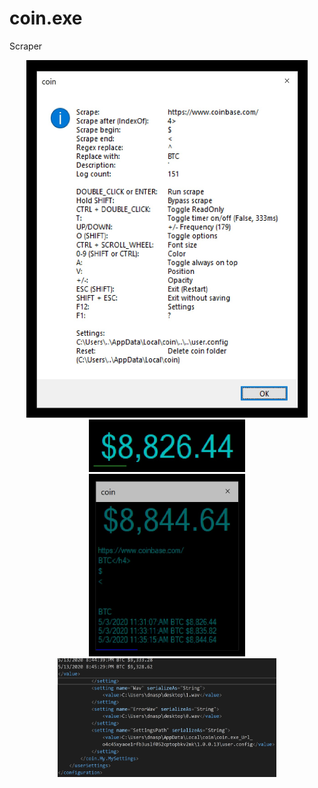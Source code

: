 # coin.exe
Scraper
<p align="center">
  <img src="./img/00UI.jpg" width="450" title="UI Controls">
  <br><img src="./img/01UI.jpg" width="250" alt="Mini UI">
  <br><img src="./img/02UI.jpg" width="250" alt="UI Options">
  <br><img src="./img/03UI.jpg" width="350" alt="Settings">
</p>
